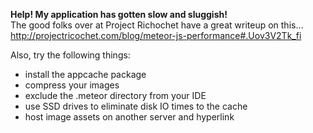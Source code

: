  

**Help!  My application has gotten slow and sluggish!**  
The good folks over at Project Richochet have a great writeup on this...  
http://projectricochet.com/blog/meteor-js-performance#.Uov3V2Tk_fi  

Also, try the following things:  
- install the appcache package
- compress your images
- exclude the .meteor directory from your IDE
- use SSD drives to eliminate disk IO times to the cache
- host image assets on another server and hyperlink
